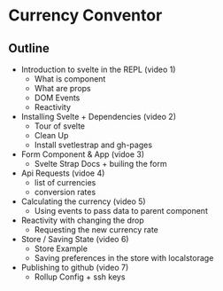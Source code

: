 # Currency Conventor

## Outline

- Introduction to svelte in the REPL (video 1)
  - What is component
  - What are props
  - DOM Events
  - Reactivity
- Installing Svelte + Dependencies (video 2)
  - Tour of svelte
  - Clean Up
  - Install svetlestrap and gh-pages
- Form Component & App (vidoe 3)
  - Svelte Strap Docs + builing the form
- Api Requests (vidoe 4)
  - list of currencies
  - conversion rates
- Calculating the currency (video 5)
  - Using events to pass data to parent component
- Reactivity with changing the drop
  - Requesting the new currency rate
- Store / Saving State (video 6)
  - Store Example
  - Saving preferences in the store with localstorage
- Publishing to github (video 7)
  - Rollup Config + ssh keys

